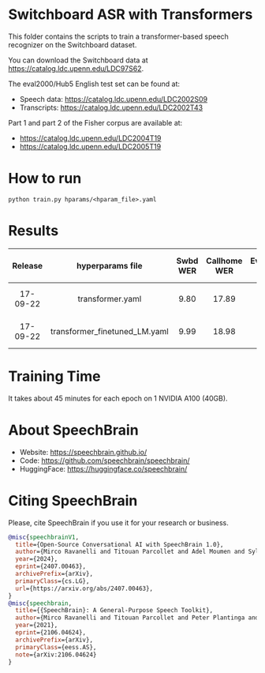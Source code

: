 # Switchboard ASR with Transformers

This folder contains the scripts to train a transformer-based speech recognizer on the Switchboard dataset.

You can download the Switchboard data at https://catalog.ldc.upenn.edu/LDC97S62.

The eval2000/Hub5 English test set can be found at:
- Speech data: https://catalog.ldc.upenn.edu/LDC2002S09
- Transcripts: https://catalog.ldc.upenn.edu/LDC2002T43

Part 1 and part 2 of the Fisher corpus are available at:
- https://catalog.ldc.upenn.edu/LDC2004T19
- https://catalog.ldc.upenn.edu/LDC2005T19

# How to run
`python train.py hparams/<hparam_file>.yaml`

# Results

| Release | hyperparams file | Swbd WER | Callhome WER | Eval2000 WER | HuggingFace link | Full model link | GPUs | Comment
|:-------------:|:---------------------------:| :-----:| :-----:| :-----:| :-----:| :-----:| :--------:|:--------:|
| 17-09-22  | transformer.yaml | 9.80 | 17.89 | 13.94  | [HuggingFace](https://huggingface.co/speechbrain/asr-transformer-switchboard) | n.a. | 1xA100 40GB | This model uses an LM trained on Swbd+Fisher data (see ../../LM/hparams/transformer.yaml)|
| 17-09-22  | transformer_finetuned_LM.yaml| 9.99 | 18.98 | 14.58  | n.a. | n.a. | 1xA100 40GB | This model uses the LibriSpeech LM but finetuned on Swbd+Fisher data (see ../../LM/hparams/transformer_finetune.yaml)|


# Training Time
It takes about 45 minutes for each epoch on 1 NVIDIA A100 (40GB).


# **About SpeechBrain**
- Website: https://speechbrain.github.io/
- Code: https://github.com/speechbrain/speechbrain/
- HuggingFace: https://huggingface.co/speechbrain/


# **Citing SpeechBrain**
Please, cite SpeechBrain if you use it for your research or business.

```bibtex
@misc{speechbrainV1,
  title={Open-Source Conversational AI with SpeechBrain 1.0},
  author={Mirco Ravanelli and Titouan Parcollet and Adel Moumen and Sylvain de Langen and Cem Subakan and Peter Plantinga and Yingzhi Wang and Pooneh Mousavi and Luca Della Libera and Artem Ploujnikov and Francesco Paissan and Davide Borra and Salah Zaiem and Zeyu Zhao and Shucong Zhang and Georgios Karakasidis and Sung-Lin Yeh and Pierre Champion and Aku Rouhe and Rudolf Braun and Florian Mai and Juan Zuluaga-Gomez and Seyed Mahed Mousavi and Andreas Nautsch and Xuechen Liu and Sangeet Sagar and Jarod Duret and Salima Mdhaffar and Gaelle Laperriere and Mickael Rouvier and Renato De Mori and Yannick Esteve},
  year={2024},
  eprint={2407.00463},
  archivePrefix={arXiv},
  primaryClass={cs.LG},
  url={https://arxiv.org/abs/2407.00463},
}
@misc{speechbrain,
  title={{SpeechBrain}: A General-Purpose Speech Toolkit},
  author={Mirco Ravanelli and Titouan Parcollet and Peter Plantinga and Aku Rouhe and Samuele Cornell and Loren Lugosch and Cem Subakan and Nauman Dawalatabad and Abdelwahab Heba and Jianyuan Zhong and Ju-Chieh Chou and Sung-Lin Yeh and Szu-Wei Fu and Chien-Feng Liao and Elena Rastorgueva and François Grondin and William Aris and Hwidong Na and Yan Gao and Renato De Mori and Yoshua Bengio},
  year={2021},
  eprint={2106.04624},
  archivePrefix={arXiv},
  primaryClass={eess.AS},
  note={arXiv:2106.04624}
}
```
